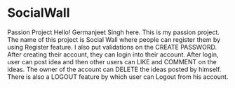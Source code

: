 # SocialWall
Passion Project
Hello! Germanjeet Singh here. 
This is my passion project. The name of this project is Social Wall where people can register them by using Register feature. 
I also put validations on the CREATE PASSWORD.  
After creating their account, they can login into their account.
After login, user can post idea and then other users can LIKE and COMMENT on the ideas. 
The owner of the account can DELETE the ideas posted by himself. 
There is also a LOGOUT feature by which user can Logout from his account.
